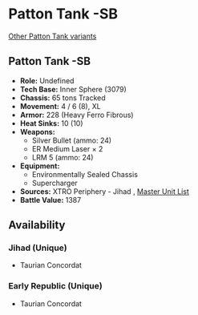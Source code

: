 # Patton Tank -SB 

[Other Patton Tank variants](../patton_tank.md) 

## Patton Tank -SB 

- **Role:** Undefined 
- **Tech Base:** Inner Sphere (3079) 
- **Chassis:** 65 tons Tracked 
- **Movement:** 4 / 6 (8), XL 
- **Armor:** 228 (Heavy Ferro Fibrous) 
- **Heat Sinks:** 10 (10) 
- **Weapons:** 
  - Silver Bullet (ammo: 24) 
  - ER Medium Laser × 2 
  - LRM 5 (ammo: 24) 
- **Equipment:** 
  - Environmentally Sealed Chassis 
  - Supercharger 
- **Sources:** XTRO Periphery - Jihad , [Master Unit List](http://masterunitlist.info/Unit/Details/5569) 
- **Battle Value:** 1387 

## Availability 

### Jihad (Unique) 

- Taurian Concordat 

### Early Republic (Unique) 

- Taurian Concordat 

